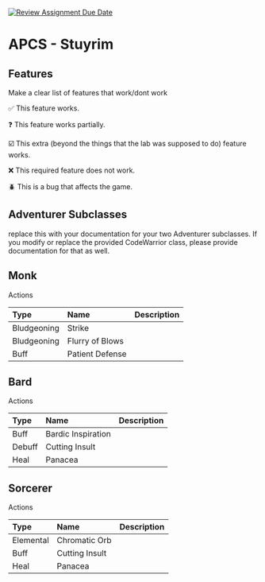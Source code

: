 [![Review Assignment Due Date](https://classroom.github.com/assets/deadline-readme-button-22041afd0340ce965d47ae6ef1cefeee28c7c493a6346c4f15d667ab976d596c.svg)](https://classroom.github.com/a/KprAwj1n)
# APCS - Stuyrim

## Features

Make a clear list of features that work/dont work

:white_check_mark: This feature works.

:question: This feature works partially.

:ballot_box_with_check: This extra (beyond the things that the lab was supposed to do) feature works.

:x: This required feature does not work.

:beetle: This is a bug that affects the game.


## Adventurer Subclasses

replace this with your documentation for your two Adventurer subclasses. If you modify or replace the provided CodeWarrior class, please provide documentation for that as well.

## Monk

Actions

| Type | Name | Description |
| :----| :--- | :---------- |
| Bludgeoning | Strike | |
| Bludgeoning | Flurry of Blows | |
| Buff | Patient Defense| |

## Bard

Actions

| Type | Name | Description |
| :----| :--- | :---------- |
| Buff | Bardic Inspiration | |
| Debuff | Cutting Insult | |
| Heal | Panacea | |


## Sorcerer

Actions

| Type | Name | Description |
| :----| :--- | :---------- |
| Elemental | Chromatic Orb | |
| Buff | Cutting Insult | |
| Heal | Panacea | |
